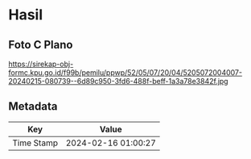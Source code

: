 # Hasil

## Foto C Plano

https://sirekap-obj-formc.kpu.go.id/f99b/pemilu/ppwp/52/05/07/20/04/5205072004007-20240215-080739--6d89c950-3fd6-488f-beff-1a3a78e3842f.jpg


## Metadata

| Key        | Value               |
| ---------- | ------------------- |
| Time Stamp | 2024-02-16 01:00:27 |



